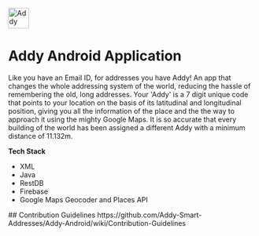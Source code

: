 <img src="https://github.com/Addy-Smart-Addresses/Addy/blob/master/logo.png" alt="Addy" height="42" width="42"></img>
# Addy Android Application
Like you have an Email ID, for addresses you have Addy! An app that changes the whole addressing system of the world, reducing the hassle of remembering the old, long addresses. Your 'Addy' is a 7 digit unique code that points to your location on the basis of its latitudinal and longitudinal position, giving you all the information of the place and the the way to approach it using the mighty Google Maps. It is so accurate that every building of the world has been assigned a different Addy with a minimum distance of 11.132m.

<strong>Tech Stack</strong>
<ul>
  <li>XML</li>
  <li>Java</li>
  <li>RestDB</li>
  <li>Firebase</li>
  <li>Google Maps Geocoder and Places API</li>
</ul>
## Contribution Guidelines
https://github.com/Addy-Smart-Addresses/Addy-Android/wiki/Contribution-Guidelines
